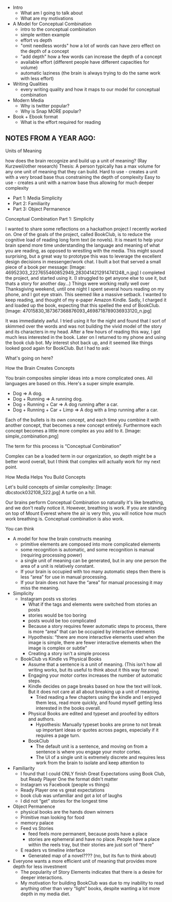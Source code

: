 - Intro
  - What am I going to talk about
  - What are my motivations
- A Model for Conceptual Combination
  - intro to the conceptual combination
  - simple written example
  - effort vs depth
  - "omit needless words" how a lot of words can have zero effect on the depth of a concept
  - "add depth" how a few words can increase the depth of a concept
  - available effort (different people have different capacities for volume)
  - automatic laziness (the brain is always trying to do the same work with less effort)
- Writing Qualities
  - every writing quality and how it maps to our model for conceptual combination
- Modern Media
  - Why is twitter popular?
  - Why is Snap MORE popular?
- Book + Ebook format
  - What is the effort required for reading

## NOTES FROM A YEAR AGO:

Units of Meaning

how does the brain recognize and build up a unit of meaning? (Ray Kurzweil/other research)
Thesis: A person typically has a max volume for any one unit of meaning that they can build.
Hard to use - creates a unit with a very broad base thus constraining the depth of complexity
Easy to use - creates a unit with a narrow base thus allowing for much deeper complexity

- Part 1: Media Simplicity
- Part 2: Familiarity
- Part 3: Object Permanence

Conceptual Combination Part 1: Simplicity

I wanted to share some reflections on a hackathon project I recently worked on. One of the goals of the project, called BookClub, is to reduce the cognitive load of reading long form text (ie novels). It is meant to help your brain spend more time understanding the language and meaning of what you are reading, as opposed to wrestling with the media. This might sound surprising, but a great way to prototype this was to leverage the excellent design decisions in messenger/work chat. I built a bot that served a small piece of a book per message:
[Image: 46952303_2227655460852949_2830414212914741248_n.jpg]
I completed the project, and started using it. (I struggled to get anyone else to use it, but thats a story for another day...) Things were working really well over Thanksgiving weekend, until one night I spent several hours reading on my phone, and I got eye strain. This seemed like a massive setback. I wanted to keep reading, and thought of my e-paper Amazon Kindle. Sadly, I charged it and loaded up the book, expecting that this spelled the end of BookClub.
[Image: 47015830_187367368876093_4698718789036933120_n.jpg]

It was immediately awful. I tried using it for the night and found that I sort of skimmed over the words and was not building the vivid model of the story and its characters in my head. After a few hours of reading this way, I got much less interested in the book. Later on I returned to my phone and using the book club bot. My interest shot back up, and it seemed like things looked good again for BookClub. But I had to ask:

What's going on here?

How the Brain Creates Concepts

You brain composites simpler ideas into a more complicated ones. All languages are based on this. Here's a super simple example.

- Dog => A dog.
- Dog + Running => A running dog.
- Dog + Running + Car => A dog running after a car.
- Dog + Running + Car + Limp => A dog with a limp running after a car.

Each of the bullets is its own concept, and each time you combine it with another concept, that becomes a new concept entirely. Furthermore each concept becomes a little more complex as you add to it.
[Image: simple_combination.png]

The term for this process is “Conceptual Combination”

Complex can be a loaded term in our organization, so depth might be a better word overall, but I think that complex will actually work for my next point.

How Media Helps You Build Concepts

Let's build concepts of similar complexity:
[Image: dbcstock032108_522.jpg]
A turtle on a hill.

Our brains perform Conceptual Combination so naturally it's like breathing, and we don't really notice it. However, breathing is work. If you are standing on top of Mount Everest where the air is very thin, you will notice how much work breathing is. Conceptual combination is also work.

You can think

- A model for how the brain constructs meaning
  - primitive elements are composed into more complicated elements
  - some recognition is automatic, and some recognition is manual (requiring processing power)
  - a single unit of meaning can be generated, but in any one person the area of a unit is relatively constant.
  - If your brain is occupied with too many automatic steps then there is less “area” for use in manual processing.
  - If your brain does not have the “area” for manual processing it may miss the meaning.
- Simplicity
  - Instagram posts vs stories
    - What if the tags and elements were switched from stories an posts
    - stories would be too boring
    - posts would be too complicated
    - Because a story requires fewer automatic steps to process, there is more “area” that can be occupied by interactive elements
    - Hypothesis: “there are more interactive elements used when the image is simple, there are fewer interactive elements when the image is complex or subtle”
    - Creating a story isn't a simple process
  - BookClub vs Kindle vs Physical Books
    - Assume that a sentence is a unit of meaning. (This isn't how all writing works, but its useful to think about it this way for now)
    - Engaging your motor cortex increases the number of automatic steps.
    - Kindle decides on page breaks based on how the text will look. But it does not care at all about breaking up a unit of meaning.
      - Tried reading a few chapters using the kindle and I enjoyed them less, read more quickly, and found myself getting less interested in the books overall.
    - Physical Books are edited and typeset and proofed by editors and authors.
      - Hypothesis: Manually typeset books are prone to not break up important ideas or quotes across pages, especially if it requires a page turn.
    - BookClub
      - The default unit is a sentence, and moving on from a sentence is where you engage your motor cortex.
      - The UI of a single unit is extremely discrete and requires less work from the brain to isolate and keep attention to
- Familiarity
  - I found that I could ONLY finish Great Expectations using Book Club, but Ready Player One the format didn't matter
  - Instagram vs Facebook (people vs things)
  - Ready Player one vs great expectations
  - book club was unfamiliar and got a lot of laughs
  - I did not “get” stories for the longest time
- Object Permanence
  - physical books are the hands down winners
  - Primitive man looking for food
  - memory palace
  - Feed vs Stories
    - feed feels more permanent, because posts have a place
    - stories are ephemeral and have no place. People have a place within the reels tray, but their stories are just sort of “there”
  - E readers vs timeline interface
    - Generated map of a novel???? (no, but its fun to think about)
- Everyone wants a more efficient unit of meaning that provides more depth for less investment
  - The popularity of Story Elements indicates that there is a desire for deeper interactions.
  - My motivation for building BookClub was due to my inability to read anything other than very “light” books, despite wanting a lot more depth in my media diet.
